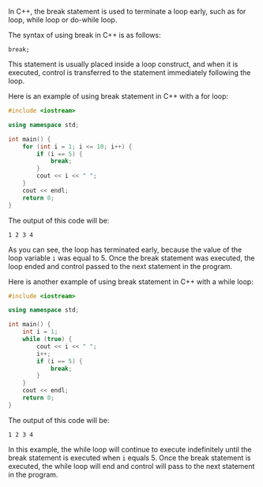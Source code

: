 In C++, the break statement is used to terminate a loop early, such as for loop, while loop or do-while loop. 

The syntax of using break in C++ is as follows:

```
break;
```

This statement is usually placed inside a loop construct, and when it is executed, control is transferred to the statement immediately following the loop. 

Here is an example of using break statement in C++ with a for loop:

```c++
#include <iostream>

using namespace std;

int main() {
    for (int i = 1; i <= 10; i++) {
        if (i == 5) {
            break;
        }
        cout << i << " ";
    }
    cout << endl;
    return 0;
}
```

The output of this code will be:

```
1 2 3 4
```

As you can see, the loop has terminated early, because the value of the loop variable `i` was equal to 5. Once the break statement was executed, the loop ended and control passed to the next statement in the program.

Here is another example of using break statement in C++ with a while loop:

```c++
#include <iostream>

using namespace std;

int main() {
    int i = 1;
    while (true) {
        cout << i << " ";
        i++;
        if (i == 5) {
            break;
        }
    }
    cout << endl;
    return 0;
}
```

The output of this code will be:

```
1 2 3 4
```

In this example, the while loop will continue to execute indefinitely until the break statement is executed when `i` equals 5. Once the break statement is executed, the while loop will end and control will pass to the next statement in the program.